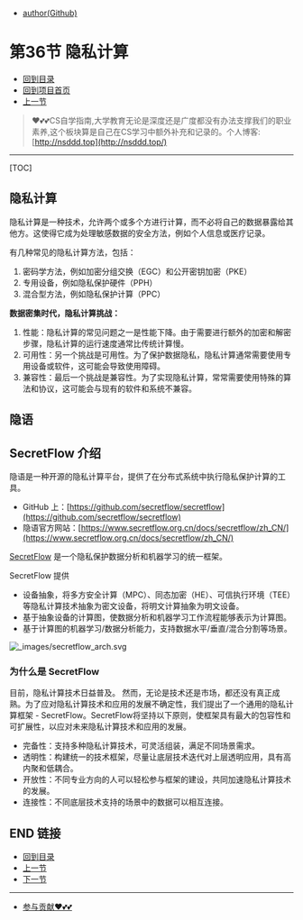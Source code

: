 + [author(Github)](https://github.com)

# 第36节 隐私计算

+ [回到目录](../README.md)
+ [回到项目首页](../../README.md)
+ [上一节](35.md)
> ❤️💕💕CS自学指南,大学教育无论是深度还是广度都没有办法支撑我们的职业素养,这个板块算是自己在CS学习中额外补充和记录的。个人博客:[http://nsddd.top](http://nsddd.top/)
---
[TOC]

## 隐私计算

隐私计算是一种技术，允许两个或多个方进行计算，而不必将自己的数据暴露给其他方。这使得它成为处理敏感数据的安全方法，例如个人信息或医疗记录。

有几种常见的隐私计算方法，包括：

1. 密码学方法，例如加密分组交换（EGC）和公开密钥加密（PKE）
2. 专用设备，例如隐私保护硬件（PPH）
3. 混合型方法，例如隐私保护计算（PPC）



**数据密集时代，隐私计算挑战：**

1. 性能：隐私计算的常见问题之一是性能下降。由于需要进行额外的加密和解密步骤，隐私计算的运行速度通常比传统计算慢。
2. 可用性：另一个挑战是可用性。为了保护数据隐私，隐私计算通常需要使用专用设备或软件，这可能会导致使用障碍。
3. 兼容性：最后一个挑战是兼容性。为了实现隐私计算，常常需要使用特殊的算法和协议，这可能会与现有的软件和系统不兼容。



## 隐语

## SecretFlow 介绍

隐语是一种开源的隐私计算平台，提供了在分布式系统中执行隐私保护计算的工具。

+ GitHub 上：[https://github.com/secretflow/secretflow](https://github.com/secretflow/secretflow)
+ 隐语官方网站：[https://www.secretflow.org.cn/docs/secretflow/zh_CN/](https://www.secretflow.org.cn/docs/secretflow/zh_CN/)

[SecretFlow](https://github.com/secretflow/secretflow) 是一个隐私保护数据分析和机器学习的统一框架。

SecretFlow 提供

+ 设备抽象，将多方安全计算（MPC）、同态加密（HE）、可信执行环境（TEE）等隐私计算技术抽象为密文设备，将明文计算抽象为明文设备。
+ 基于抽象设备的计算图，使数据分析和机器学习工作流程能够表示为计算图。
+ 基于计算图的机器学习/数据分析能力，支持数据水平/垂直/混合分割等场景。

![_images/secretflow_arch.svg](http://sm.nsddd.top/sm202301072116594.svg+xml)

### 为什么是 SecretFlow

目前，隐私计算技术日益普及。 然而，无论是技术还是市场，都还没有真正成熟。为了应对隐私计算技术和应用的发展不确定性，我们提出了一个通用的隐私计算框架 - SecretFlow。SecretFlow将坚持以下原则，使框架具有最大的包容性和可扩展性，以应对未来隐私计算技术和应用的发展。

+ 完备性：支持多种隐私计算技术，可灵活组装，满足不同场景需求。
+ 透明性：构建统一的技术框架，尽量让底层技术迭代对上层透明应用，具有高内聚和低耦合。
+ 开放性：不同专业方向的人可以轻松参与框架的建设，共同加速隐私计算技术的发展。
+ 连接性：不同底层技术支持的场景中的数据可以相互连接。







## END 链接

+ [回到目录](../README.md)
+ [上一节](35.md)
+ [下一节](37.md)
---
+ [参与贡献❤️💕💕](https://github.com/3293172751/Block_Chain/blob/master/Git/git-contributor.md)